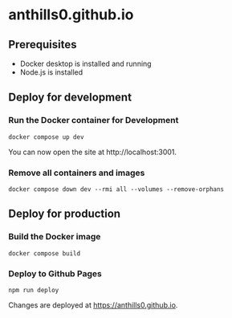 # anthills0.github.io

## Prerequisites
* Docker desktop is installed and running
* Node.js is installed

## Deploy for development

### Run the Docker container for Development
`docker compose up dev`

You can now open the site at http://localhost:3001.

### Remove all containers and images
`docker compose down dev --rmi all --volumes --remove-orphans`

## Deploy for production

### Build the Docker image
`docker compose build`

### Deploy to Github Pages
`npm run deploy`

Changes are deployed at https://anthills0.github.io.